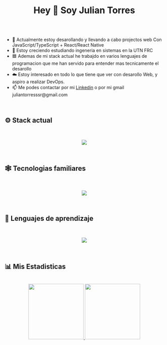 <head>
  <h1 align="center">
    Hey 👋 Soy Julian Torres
  </h1>
  <br>
</head>


<body>
  
  <br>
  <ul>
    <li>🔭 Actualmente estoy desarollando y llevando a cabo projectos web Con JavaScript/TypeScript + React/React Native </li>
    <li>🌱 Estoy creciendo estudiando ingeneria en sistemas en la UTN FRC</li>
    <li>🟦 Ademas de mi stack actual he trabajdo en varios lenguajes de programacion que me han servido para entender mas tecnicamente el desarollo</li>
    <li>☁️ Estoy interesado en todo lo que tiene que ver con desarollo Web, y aspiro a realizar DevOps.</li>
    <li>📫 Me podes contactar por mi <a href="https://www.linkedin.com/feed/">Linkedin</a> o por mi gmail juliantorresssr@gmail.com</li>
  </ul>
  <br>
  
  <h2>
    ⚙️​ Stack actual
  </h2>
  
  <br>
  <p align="center">
      <img src="https://skillicons.dev/icons?i=html,bootstrap,css,js,ts,py,react,debian" />
  </p>
  <br>

  <h2>
    🕸️ Tecnologias familiares
  </h2>
  
  <br>
  <p align="center">
      <img src="https://skillicons.dev/icons?i=c,cpp,cs,dotnet,jenkins" />
  </p>
  <br>

  <h2>
    📘 Lenguajes de aprendizaje
  </h2>
  
  <br>
  <p align="center">
      <img src="https://skillicons.dev/icons?i=haskell" />
  </p>
  <br>

 <h2>
    📊​ Mis Estadisticas
  </h2>


  <br>
    <div align="center">
      <a href="https://github-readme-stats.vercel.app/api?username=JulianTs0&show_icons=true&theme=maroongold">
        <img height=175 src="https://github-readme-stats.vercel.app/api?username=JulianTs0&show_icons=true&theme=maroongold"/>
      </a>
      <a href="https://github-readme-stats.vercel.app/api?username=JulianTs0&show_icons=true&theme=maroongold">
        <img height=175 src="https://github-readme-stats.vercel.app/api/top-langs?username=JulianTs0&layout=compact&langs_count=6&card_width=320&theme=maroongold"/> 
      </a>
    </div>
  <br> 
  
</body>
